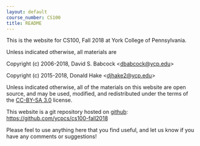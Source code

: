 ```yaml
---
layout: default
course_number: CS100
title: README
---
```


This is the website for CS100, Fall 2018 at York College of
Pennsylvania.

Unless indicated otherwise, all materials are

Copyright (c) 2006-2018, David S. Babcock &lt;<dbabcock@ycp.edu>&gt;

Copyright (c) 2015-2018, Donald Hake &lt;<djhake2@ycp.edu>&gt;

Unless indicated otherwise, all of the materials on this website
are open source, and may be used, modified, and redistributed
under the terms of the <a href="http://creativecommons.org/licenses/by-sa/3.0/us/">CC-BY-SA 3.0</a>
license.

This website is a git repository hosted on [github](https://github.com): <https://github.com/ycpcs/cs100-fall2018>

Please feel to use anything here that you find useful,
and let us know if you have any comments or suggestions!
